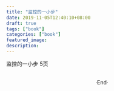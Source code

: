 ```yaml
---
title: "监控的一小步"
date: 2019-11-05T12:40:10+08:00
draft: true
tags: ["book"]
categories: ["book"]
featured_image: 
description: 
---
```


监控的一小步 5页

<br>

<center>  ·End·  </center>